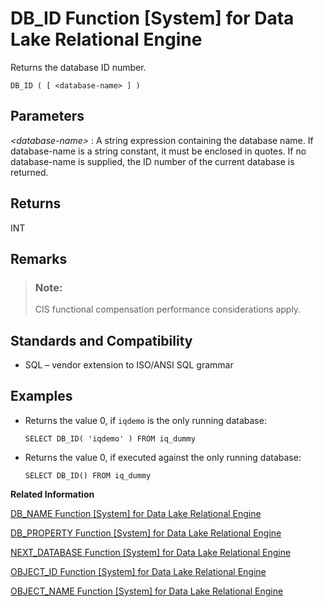 <!-- loioa54ac47c84f2101591f3cf37067c4ad5 -->

# DB\_ID Function \[System\] for Data Lake Relational Engine

Returns the database ID number.



```
DB_ID ( [ <database-name> ] )
```



<a name="loioa54ac47c84f2101591f3cf37067c4ad5__iq_refbb_469"/>

## Parameters

 *<database-name\>*
 :   A string expression containing the database name. If database-name is a string constant, it must be enclosed in quotes. If no database-name is supplied, the ID number of the current database is returned.

 

## Returns

INT



<a name="loioa54ac47c84f2101591f3cf37067c4ad5__section_mbl_mkw_x1b"/>

## Remarks

> ### Note:  
> CIS functional compensation performance considerations apply.



<a name="loioa54ac47c84f2101591f3cf37067c4ad5__iq_refbb_472"/>

## Standards and Compatibility

-   SQL – vendor extension to ISO/ANSI SQL grammar



<a name="loioa54ac47c84f2101591f3cf37067c4ad5__iq_refbb_471"/>

## Examples

-   Returns the value 0, if `iqdemo` is the only running database:

    ```
    SELECT DB_ID( 'iqdemo' ) FROM iq_dummy
    ```

-   Returns the value 0, if executed against the only running database:

    ```
    SELECT DB_ID() FROM iq_dummy
    ```


**Related Information**  


[DB\_NAME Function \[System\] for Data Lake Relational Engine](db-name-function-system-for-data-lake-relational-engine-a54b690.md "Returns the database name.")

[DB\_PROPERTY Function \[System\] for Data Lake Relational Engine](db-property-function-system-for-data-lake-relational-engine-a54c05b.md "Returns the value of the given property.")

[NEXT\_DATABASE Function \[System\] for Data Lake Relational Engine](next-database-function-system-for-data-lake-relational-engine-a5685c6.md "Returns the next database ID number, or the first database if the parameter is NULL.")

[OBJECT\_ID Function \[System\] for Data Lake Relational Engine](object-id-function-system-for-data-lake-relational-engine-a56b078.md "Returns the object ID.")

[OBJECT\_NAME Function \[System\] for Data Lake Relational Engine](object-name-function-system-for-data-lake-relational-engine-a56b844.md "Returns the object name.")

